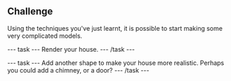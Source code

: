 ## Challenge

Using the techniques you've just learnt, it is possible to start making some very complicated models.

--- task ---
Render your house.
--- /task ---

--- task ---
Add another shape to make your house more realistic. Perhaps you could add a chimney, or a door?
--- /task ---